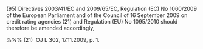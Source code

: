 (95) Directives 2003/41/EC and 2009/65/EC, Regulation (EC) No 1060/2009 of the European Parliament and of the Council of 16 September 2009 on credit rating agencies (21) and Regulation (EU) No 1095/2010 should therefore be amended accordingly,

%%% (21)  OJ L 302, 17.11.2009, p. 1.